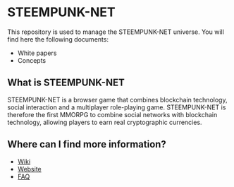 STEEMPUNK-NET
======

This repository is used to manage the STEEMPUNK-NET universe. 
You will find here the following documents:

- White papers
- Concepts

What is STEEMPUNK-NET
------

STEEMPUNK-NET is a browser game that combines blockchain technology, social interaction and a multiplayer role-playing game. STEEMPUNK-NET is therefore the first MMORPG to combine social networks with blockchain technology, allowing players to earn real cryptographic currencies.

Where can I find more information?
------

- [Wiki](https://github.com/pcsg/steempunknet/wiki/STEEMPUNK-NET)
- [Website](https://www.steempunk.net/)
- [FAQ](https://www.steempunk.net/FAQ)
